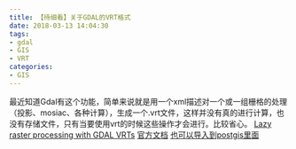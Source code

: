 ```yaml
---
title: 【待细看】关于GDAL的VRT格式
date: 2018-03-13 14:04:30
tags: 
- gdal
- GIS 
- VRT
categories: 
- GIS
---
```


<!--more-->

最近知道Gdal有这个功能，简单来说就是用一个xml描述对一个或一组栅格的处理（投影、mosiac、各种计算），生成一个.vrt文件，这样并没有真的进行计算，也没有存储文件，只有当要使用vrt的时候这些操作才会进行。比较省心。
[Lazy raster processing with GDAL VRTs](http://www.perrygeo.com/lazy-raster-processing-with-gdal-vrts.html)
[官方文档](http://www.gdal.org/gdal_vrttut.html)
[也可以导入到postgis里面](http://lists.osgeo.org/pipermail/postgis-users/2014-July/039454.html)
